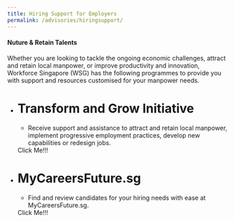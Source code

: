 ```yaml
---
title: Hiring Support for Employers
permalink: /advisories/hiringsupport/
---
```


#### **Nuture & Retain Talents**
Whether you are looking to tackle the ongoing economic challenges, attract and retain local manpower, or improve productivity and innovation, Workforce Singapore (WSG) has the following programmes to provide you with support and resources customised for your manpower needs.

<div class="pricingTable">
  <ul class="pricingTable-firstTable">
    <li class="pricingTable-firstTable_table">
      <h1 class="pricingTable-firstTable_table__header">Transform and Grow Initiative </h1>
      <ul class="pricingTable-firstTable_table__options">
        <li>Receive support and assistance to attract and retain local manpower, implement progressive employment practices, develop new capabilities or redesign jobs.</li>
      </ul>
      <div class="pricingTable-firstTable_table__getstart">Click Me!!!</div>
    </li>
    <li class="pricingTable-firstTable_table">
      <h1 class="pricingTable-firstTable_table__header">MyCareersFuture.sg</h1>
      <ul class="pricingTable-firstTable_table__options">
        <li>Find and review candidates for your hiring needs with ease at MyCareersFuture.sg.</li>
      </ul>
      <div class="pricingTable-firstTable_table__getstart">Click Me!!!</div>
    </li>
  </ul>
</div>